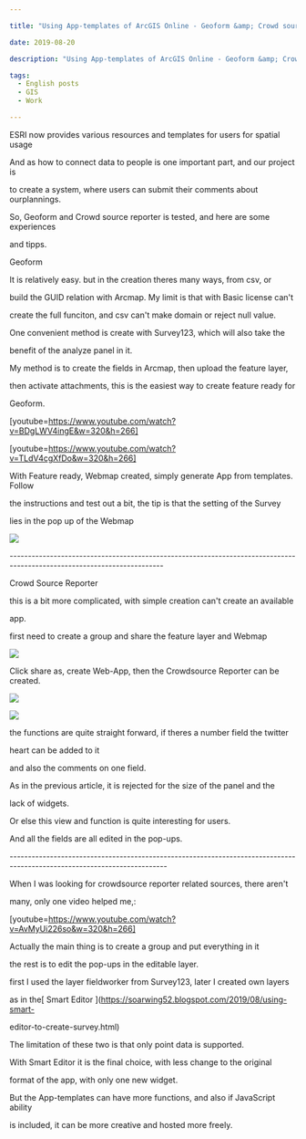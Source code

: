 ```yaml
---

title: "Using App-templates of ArcGIS Online - Geoform &amp; Crowd source Reporter"

date: 2019-08-20

description: "Using App-templates of ArcGIS Online - Geoform &amp; Crowd source Reporter"

tags:
  - English posts
  - GIS
  - Work

---
```


ESRI now provides various resources and templates for users for spatial usage

  

And as how to connect data to people is one important part, and our project is

to create a system, where users can submit their comments about ourplannings.

  

So, Geoform and Crowd source reporter is tested, and here are some experiences

and tipps.

  

Geoform

  

It is relatively easy. but in the creation theres many ways, from csv, or

build the GUID relation with Arcmap. My limit is that with Basic license can't

create the full funciton, and csv can't make domain or reject null value.

  

  

One convenient method is create with Survey123, which will also take the

benefit of the analyze panel in it.

  

My method is to create the fields in Arcmap, then upload the feature layer,

then activate attachments, this is the easiest way to create feature ready for

Geoform.

  

  

[youtube=https://www.youtube.com/watch?v=BDgLWV4ingE&w=320&h=266]

[youtube=https://www.youtube.com/watch?v=TLdV4cgXfDo&w=320&h=266]

With Feature ready, Webmap created, simply generate App from templates. Follow

the instructions and test out a bit, the tip is that the setting of the Survey

lies in the pop up of the Webmap

[![](https://jaythecheyi.home.blog/wp-content/uploads/2019/11/a3d0f-geoform.png)](https://jaythecheyi.home.blog/wp-content/uploads/2019/11/31ddc-geoform.png)

  

  

\------------------------------------------------------------------------------------------------------------------------

Crowd Source Reporter

  

this is a bit more complicated, with simple creation can't create an available

app.

  

first need to create a group and share the feature layer and Webmap

[![](https://jaythecheyi.home.blog/wp-content/uploads/2019/11/ec86b-gourp.png)](https://jaythecheyi.home.blog/wp-content/uploads/2019/11/0ff5f-gourp.png)

  

Click share as, create Web-App, then the Crowdsource Reporter can be created.

[![](https://jaythecheyi.home.blog/wp-content/uploads/2019/11/5e685-share.png)](https://jaythecheyi.home.blog/wp-content/uploads/2019/11/3951a-share.png)

  

[![](https://jaythecheyi.home.blog/wp-content/uploads/2019/11/d412a-crowd.png)](https://jaythecheyi.home.blog/wp-content/uploads/2019/11/82d8e-crowd.png)

  

the functions are quite straight forward, if theres a number field the twitter

heart can be added to it

and also the comments on one field.

  

As in the previous article, it is rejected for the size of the panel and the

lack of widgets.

Or else this view and function is quite interesting for users.

  

And all the fields are all edited in the pop-ups.

\-------------------------------------------------------------------------------------------------------------------------

  

When I was looking for crowdsource reporter related sources, there aren't

many, only one video helped me,:

[youtube=https://www.youtube.com/watch?v=AvMyUi226so&w=320&h=266]

Actually the main thing is to create a group and put everything in it

  

the rest is to edit the pop-ups in the editable layer.

  

first I used the layer fieldworker from Survey123, later I created own layers

as in the[ Smart Editor ](https://soarwing52.blogspot.com/2019/08/using-smart-

editor-to-create-survey.html)

  

The limitation of these two is that only point data is supported.

  

With Smart Editor it is the final choice, with less change to the original

format of the app, with only one new widget.

  

But the App-templates can have more functions, and also if JavaScript ability

is included, it can be more creative and hosted more freely.

  

